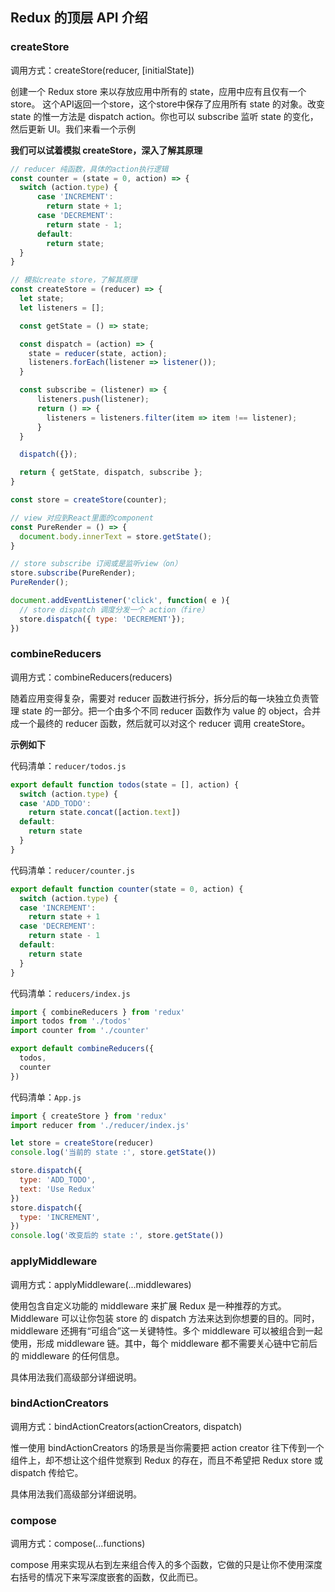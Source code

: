
## Redux 的顶层 API 介绍

### createStore

调用方式：createStore(reducer, [initialState])

创建一个 Redux store 来以存放应用中所有的 state，应用中应有且仅有一个 store。
这个API返回一个store，这个store中保存了应用所有 state 的对象。改变 state 的惟一方法是 dispatch action。你也可以 subscribe 监听 state 的变化，然后更新 UI。我们来看一个示例

**我们可以试着模拟 createStore，深入了解其原理**

```javascript
// reducer 纯函数，具体的action执行逻辑
const counter = (state = 0, action) => {
  switch (action.type) {
      case 'INCREMENT':
        return state + 1;
      case 'DECREMENT':
        return state - 1;
      default:
        return state;
  }
}

// 模拟create store，了解其原理
const createStore = (reducer) => {
  let state;
  let listeners = [];

  const getState = () => state;

  const dispatch = (action) => {
    state = reducer(state, action);
    listeners.forEach(listener => listener());
  }

  const subscribe = (listener) => {
      listeners.push(listener);
      return () => {
        listeners = listeners.filter(item => item !== listener);
      }
  }

  dispatch({});

  return { getState, dispatch, subscribe };
}

const store = createStore(counter);

// view 对应到React里面的component
const PureRender = () => {
  document.body.innerText = store.getState();
}

// store subscribe 订阅或是监听view（on）
store.subscribe(PureRender);
PureRender();

document.addEventListener('click', function( e ){
  // store dispatch 调度分发一个 action（fire）
  store.dispatch({ type: 'DECREMENT'});
})

```

### combineReducers

调用方式：combineReducers(reducers)

随着应用变得复杂，需要对 reducer 函数进行拆分，拆分后的每一块独立负责管理 state 的一部分。把一个由多个不同 reducer 函数作为 value 的 object，合并成一个最终的 reducer 函数，然后就可以对这个 reducer 调用 createStore。

**示例如下**

代码清单：`reducer/todos.js`

```javascript
export default function todos(state = [], action) {
  switch (action.type) {
  case 'ADD_TODO':
    return state.concat([action.text])
  default:
    return state
  }
}
```

代码清单：`reducer/counter.js`

```javascript
export default function counter(state = 0, action) {
  switch (action.type) {
  case 'INCREMENT':
    return state + 1
  case 'DECREMENT':
    return state - 1
  default:
    return state
  }
}
```

代码清单：`reducers/index.js`

```javascript
import { combineReducers } from 'redux'
import todos from './todos'
import counter from './counter'

export default combineReducers({
  todos,
  counter
})
```

代码清单：`App.js`
```javascript
import { createStore } from 'redux'
import reducer from './reducer/index.js'

let store = createStore(reducer)
console.log('当前的 state :', store.getState())

store.dispatch({
  type: 'ADD_TODO',
  text: 'Use Redux'
})
store.dispatch({
  type: 'INCREMENT',
})
console.log('改变后的 state :', store.getState())


```

### applyMiddleware

调用方式：applyMiddleware(...middlewares)

使用包含自定义功能的 middleware 来扩展 Redux 是一种推荐的方式。Middleware 可以让你包装 store 的 dispatch 方法来达到你想要的目的。同时， middleware 还拥有“可组合”这一关键特性。多个 middleware 可以被组合到一起使用，形成 middleware 链。其中，每个 middleware 都不需要关心链中它前后的 middleware 的任何信息。

具体用法我们高级部分详细说明。

### bindActionCreators

调用方式：bindActionCreators(actionCreators, dispatch)

惟一使用 bindActionCreators 的场景是当你需要把 action creator 往下传到一个组件上，却不想让这个组件觉察到 Redux 的存在，而且不希望把 Redux store 或 dispatch 传给它。

具体用法我们高级部分详细说明。

### compose

调用方式：compose(...functions)

compose 用来实现从右到左来组合传入的多个函数，它做的只是让你不使用深度右括号的情况下来写深度嵌套的函数，仅此而已。
